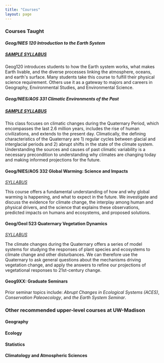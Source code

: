 ```yaml
---
title: "Courses"
layout: page
---
```


### Courses Taught


#### _Geog/NIES 120 Introduction to the Earth System_

##### [*SAMPLE SYLLABUS*](http://geography.wisc.edu/courses/syllabi/120_fall.pdf)

Geog120 introduces students to how the Earth system works, what makes Earth livable, and the diverse processes linking the atmosphere, oceans, and earth's surface. Many students take this course to fulfill their physical science requirement. Others use it as a gateway to majors and careers in Geography, Environmental Studies, and Environmental Science.

##### _Geog/NIES/AOS 331 Climatic Environments of the Past_

##### [*SAMPLE SYLLABUS*](http://geography.wisc.edu/courses/syllabi/331_fall.pdf)

This class focuses on climatic changes during the Quaternary Period, which encompasses the last 2.6 million years, includes the rise of human civilizations, and extends to the present day.  Climatically, the defining characteristics of the Quaternary are 1) regular cycles between glacial and interglacial periods and 2) abrupt shifts in the state of the climate system.  Understanding the sources and causes of past climatic variability is a necessary precondition to understanding why climates are changing today and making informed projections for the future.

####  Geog/NIES/AOS 332 Global Warming: Science and Impacts

[*SYLLABUS*](http://geography.wisc.edu/courses/syllabi/332_spring.pdf)

This course offers a fundamental understanding of how and why global warming is happening, and what to expect in the future. We  investigate and discuss the evidence for climate change, the interplay among human and physical drivers, and the science that explains these observations, predicted impacts on humans and ecosystems, and proposed solutions.  

#### Geog/Geol 523 Quaternary Vegetation Dynamics

[*SYLLABUS*](http://geography.wisc.edu/courses/syllabi/523_spring.pdf)

The climate changes during the Quaternary offers a series of model systems  for studying the responses of plant species and ecosystems to climate change and other disturbances.  We can therefore use the Quaternary to ask general questions about the mechanisms driving vegetation change, and apply the answers to refine our projections of vegetational responses to 21st-century change.

#### Geog9XX: Graduate Seminars
Prior seminar topics include:  *Abrupt Changes in Ecological Systems (ACES)*, *Conservation Paleoecology*, and *the Earth System Seminar*.

### Other recommended upper-level courses at UW-Madison

#### Geography

#### Ecology

#### Statistics

#### Climatology and Atmospheric Sciences
